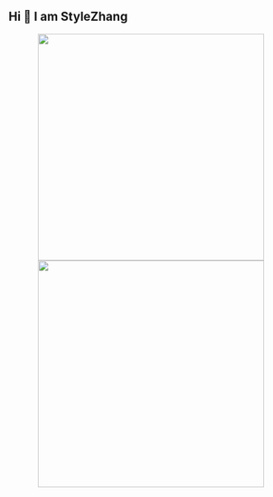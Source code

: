 ## Hi 👋 I am StyleZhang

<p align = "center">
  <img src = "https://github-readme-stats.vercel.app/api?username=zxhlyh&show_icons=true&theme=bear" width = 400>
  <img src = "https://github-readme-streak-stats.herokuapp.com?user=zxhlyh&theme=dark&hide_border=true" width = 400>
</p>
